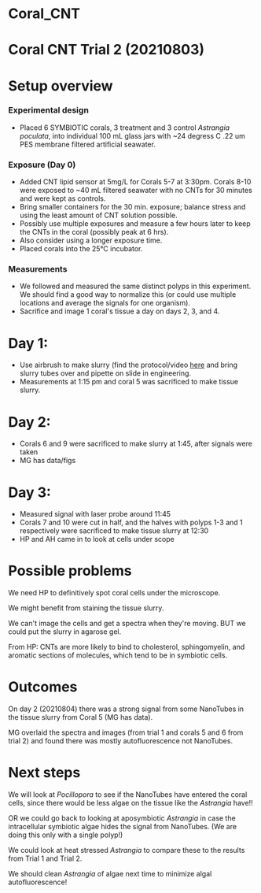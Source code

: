 # Coral_CNT

# Coral CNT Trial 2 (20210803)

# Setup overview
### Experimental design
- Placed 6 SYMBIOTIC corals, 3 treatment and 3 control *Astrangia poculata*, into individual 100 mL glass jars with ~24 degress C .22 um PES membrane filtered artificial seawater.  

### Exposure (Day 0)
- Added CNT lipid sensor at 5mg/L for Corals 5-7 at 3:30pm. Corals 8-10 were exposed to ~40 mL filtered seawater with no CNTs for 30 minutes and were kept as controls.
- Bring smaller containers for the 30 min. exposure; balance stress and using the least amount of CNT solution possible.
- Possibly use multiple exposures and measure a few hours later to keep the CNTs in the coral (possibly peak at 6 hrs).
- Also consider using a longer exposure time.
- Placed corals into the 25°C incubator.

### Measurements
- We followed and measured the same distinct polyps in this experiment. We should find a good way to normalize this (or could use multiple locations and average the signals for one organism).
- Sacrifice and image 1 coral's tissue a day on days 2, 3, and 4.

# Day 1:
- Use airbrush to make slurry (find the protocol/video [here](https://hputnam.github.io/Putnam_Lab_Notebook/Coral_Tissue_Removal_protocol/) and bring slurry tubes over and pipette on slide in engineering.
- Measurements at 1:15 pm and coral 5 was sacrificed to make tissue slurry.

# Day 2:
- Corals 6 and 9 were sacrificed to make slurry at 1:45, after signals were taken
- MG has data/figs

# Day 3:
- Measured signal with laser probe around 11:45
- Corals 7 and 10 were cut in half, and the halves with polyps 1-3 and 1 respectively were sacrificed to make tissue slurry at 12:30
- HP and AH came in to look at cells under scope

# Possible problems

We need HP to definitively spot coral cells under the microscope.

We might benefit from staining the tissue slurry.

We can't image the cells and get a spectra when they're moving. BUT we could put the slurry in agarose gel.

From HP: CNTs are more likely to bind to cholesterol, sphingomyelin, and aromatic sections of molecules, which tend to be in symbiotic cells.

# Outcomes

On day 2 (20210804) there was a strong signal from some NanoTubes in the tissue slurry from Coral 5 (MG has data).

MG overlaid the spectra and images (from trial 1 and corals 5 and 6 from trial 2) and found there was mostly autofluorescence not NanoTubes.

# Next steps

We will look at *Pocillopora* to see if the NanoTubes have entered the coral cells, since there would be less algae on the tissue like the *Astrangia* have!!

OR we could go back to looking at aposymbiotic *Astrangia* in case the intracellular symbiotic algae hides the signal from NanoTubes. (We are doing this only with a single polyp!)

We could look at heat stressed *Astrangia* to compare these to the results from Trial 1 and Trial 2.

We should clean *Astrangia* of algae next time to minimize algal autofluorescence!
